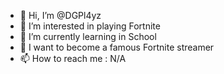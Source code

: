 - 👋 Hi, I’m @DGPl4yz
- 👀 I’m interested in playing Fortnite
- 🌱 I’m currently learning in School
- 💞️ I want to become a famous Fortnite streamer
- 📫 How to reach me : N/A

<!---
DGPl4yz/DGPl4yz is a ✨ special ✨ repository because its `README.md` (this file) appears on your GitHub profile.
You can click the Preview link to take a look at your changes.
--->
